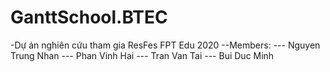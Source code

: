 # GanttSchool.BTEC
-Dự án nghiên cứu tham gia ResFes FPT Edu 2020
--Members:
--- Nguyen Trung Nhan
--- Phan Vinh Hai
--- Tran Van Tai
--- Bui Duc Minh
